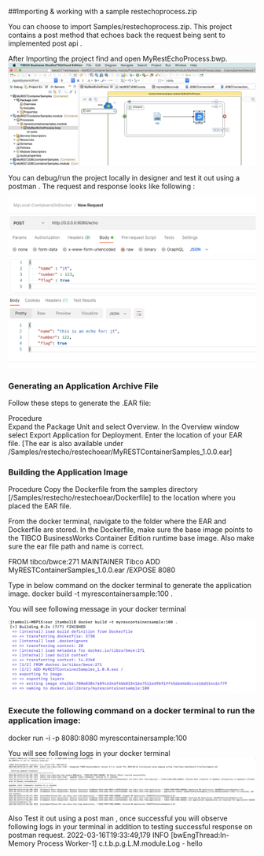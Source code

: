 
##Importing & working with a sample restechoprocess.zip

You can choose to import Samples/restechoprocess.zip. This project contains a post method that echoes back the request being sent to implemented post api .

After Importing the project find and open MyRestEchoProcess.bwp.  
![import_restecho](images/importrestecho1.png)

You can debug/run the project locally in designer and test it out using a postman . The request and response looks like following :

![import_restecho](images/importrestecho2.png)

### Generating an Application Archive File
Follow these steps to generate the .EAR file:

Procedure  
Expand the Package Unit and select Overview.
In the Overview window select Export Application for Deployment.
Enter the location of your EAR file.
[The ear is also available under /Samples/restecho/restechoear/MyRESTContainerSamples_1.0.0.ear]

### Building the Application Image
Procedure
Copy the Dockerfile from the samples directory [/Samples/restecho/restechoear/Dockerfile] to the location where you placed the EAR file.

From the docker terminal, navigate to the folder where the EAR and Dockerfile are stored.
In the Dockerfile, make sure the base image points to the TIBCO BusinessWorks Container Edition runtime base image.
Also make sure the ear file path and name is correct.

FROM tibco/bwce:271
MAINTAINER Tibco
ADD MyRESTContainerSamples_1.0.0.ear /EXPOSE 8080

Type in below command on the docker terminal to generate the application image.
docker build -t myrescontainersample:100 .

You will see following message in your docker terminal

![import_restecho](images/importrestecho3.png)

### Execute the following command on a docker terminal to run the application image:
docker run -i  -p 8080:8080 myrescontainersample:100

You will see following logs in your docker terminal
![import_restecho](images/importrestecho4.png)

Also Test it out using a post man , once successful you will observe following logs in your terminal in addition to testing successful response on postman request.
2022-03-16T19:33:49,179 INFO  [bwEngThread:In-Memory Process Worker-1] c.t.b.p.g.L.M.module.Log - hello

